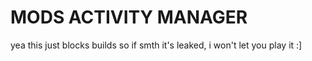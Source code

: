 # MODS ACTIVITY MANAGER
yea this just blocks builds so if smth it's leaked, i won't let you play it :]
